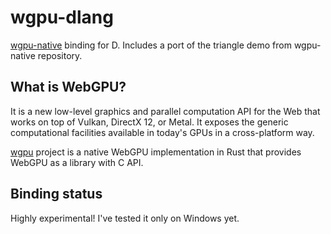 # wgpu-dlang
[wgpu-native](https://github.com/gfx-rs/wgpu) binding for D. Includes a port of the triangle demo from wgpu-native repository.

## What is WebGPU?
It is a new low-level graphics and parallel computation API for the Web that works on top of Vulkan, DirectX 12, or Metal. It exposes the generic computational facilities available in today's GPUs in a cross-platform way.

[wgpu](https://github.com/gfx-rs/wgpu) project is a native WebGPU implementation in Rust that provides WebGPU as a library with C API.

## Binding status
Highly experimental! I've tested it only on Windows yet.

